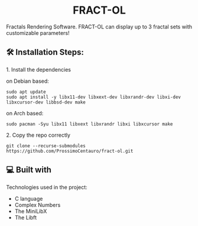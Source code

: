 <h1 align="center" id="title">FRACT-OL</h1>

<p id="description">Fractals Rendering Software. FRACT-OL can display up to 3 fractal sets with customizable parameters!</p>

<h2>🛠️ Installation Steps:</h2>

<p>1. Install the dependencies</p>

on Debian based:
```
sudo apt update
sudo apt install -y libx11-dev libxext-dev libxrandr-dev libxi-dev libxcursor-dev libbsd-dev make
```
on Arch based:
```
sudo pacman -Syu libx11 libxext libxrandr libxi libxcursor make
```

<p>2. Copy the repo correctly</p>

```
git clone --recurse-submodules https://github.com/ProssimoCentauro/fract-ol.git
```

  
  
<h2>💻 Built with</h2>

Technologies used in the project:

*   C language
*   Complex Numbers
*   The MiniLibX
*   The Libft
